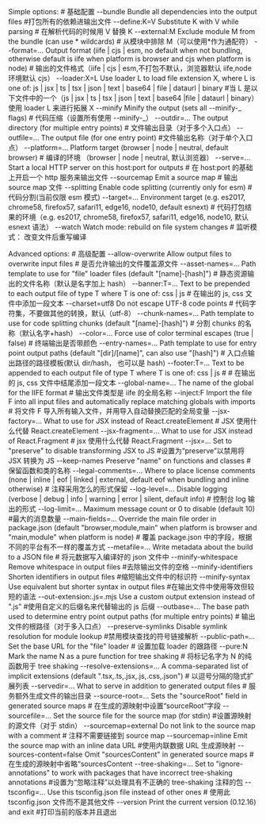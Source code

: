 Simple options: # 基础配置
--bundle Bundle all dependencies into the output files #打包所有的依赖进输出文件
--define:K=V Substitute K with V while parsing # 在解析代码的时候用 V 替换 K
--external:M Exclude module M from the bundle (can use * wildcards) # 从模块中排除 M（可以使用*作为通配符）
--format=... Output format (iife | cjs | esm, no default when not
bundling, otherwise default is iife when platform
is browser and cjs when platform is node) # 输出的文件格式（iife | cjs | esm,不打包不默认，浏览器默认 iife,node 环境默认 cjs）
--loader:X=L Use loader L to load file extension X, where L is
one of: js | jsx | ts | tsx | json | text | base64 |
file | dataurl | binary #当 L 是以下文件中的一个（js | jsx | ts | tsx | json | text | base64 |file | dataurl | binary）使用 loader L 来进行拓展 X
--minify Minify the output (sets all --minify-_ flags) # 代码压缩（设置所有使用 --minify-_）
--outdir=... The output directory (for multiple entry points) # 文件输出目录（对于多个入口点）
--outfile=... The output file (for one entry point) #文件输出名称（对于单个入口点）
--platform=... Platform target (browser | node | neutral,
default browser) # 编译的环境 （browser | node | neutral, 默认浏览器）
--serve=... Start a local HTTP server on this host:port for outputs # 在 host:port 的基础上开启一个 http 服务来输出文件
--sourcemap Emit a source map # 输出 source map 文件
--splitting Enable code splitting (currently only for esm) # 代码分割(当前仅限 esm 模式)
--target=... Environment target (e.g. es2017, chrome58, firefox57,
safari11, edge16, node10, default esnext) # 代码打包结果的环境（e.g. es2017, chrome58, firefox57, safari11, edge16, node10, 默认 esnext 语法）
--watch Watch mode: rebuild on file system changes # 监听模式： 改变文件后重写编译

Advanced options: # 高级配置
--allow-overwrite Allow output files to overwrite input files # 是否允许输出的文件覆盖源文件
--asset-names=... Path template to use for "file" loader files
(default "[name]-[hash]") # 静态资源输出的文件名称（默认是名字加上 hash）
--banner:T=... Text to be prepended to each output file of type T
where T is one of: css | js # 在输出的 js, css 文件中添加一段文本
--charset=utf8 Do not escape UTF-8 code points # 代码字符集，不要做其他的转换，默认（utf-8）
--chunk-names=... Path template to use for code splitting chunks
(default "[name]-[hash]") # 分割 chunks 的名称（默认名字+hash）
--color=... Force use of color terminal escapes (true | false) # 终端输出是否带颜色
--entry-names=... Path template to use for entry point output paths
(default "[dir]/[name]", can also use "[hash]") # 入口点输出路径的路径模板(默认 dir/hash， 也可以是 hash)
--footer:T=... Text to be appended to each output file of type T
where T is one of: css | js # # 在输出的 js, css 文件中结尾添加一段文本
--global-name=... The name of the global for the IIFE format # 输出文件类型是 iife 的全局名称
--inject:F Import the file F into all input files and
automatically replace matching globals with imports # 将文件 F 导入所有输入文件，并用导入自动替换匹配的全局变量
--jsx-factory=... What to use for JSX instead of React.createElement # JSX 使用什么代替 React.createElement
--jsx-fragment=... What to use for JSX instead of React.Fragment # jsx 使用什么代替 React.Fragment
--jsx=... Set to "preserve" to disable transforming JSX to JS #设置为“preserve”以禁用将 JSX 转换为 JS
--keep-names Preserve "name" on functions and classes # 保留函数和类的名称
--legal-comments=... Where to place license comments (none | inline |
eof | linked | external, default eof when bundling
and inline otherwise) # 注释采用怎么的形式保留
--log-level=... Disable logging (verbose | debug | info | warning |
error | silent, default info) # 控制台 log 输出的形式
--log-limit=... Maximum message count or 0 to disable (default 10) #最大的消息数量
--main-fields=... Override the main file order in package.json
(default "browser,module,main" when platform is
browser and "main,module" when platform is node) # 覆盖 package.json 中的字段，根据不同的平台有不一样的覆盖方式
--metafile=... Write metadata about the build to a JSON file # 将元数据写入编译好的 json 文件中
--minify-whitespace Remove whitespace in output files #去除输出文件的空格
--minify-identifiers Shorten identifiers in output files #缩短输出文件中的标识符
--minify-syntax Use equivalent but shorter syntax in output files #在输出文件中使用等效但较短的语法
--out-extension:.js=.mjs Use a custom output extension instead of ".js" #使用自定义的后缀名来代替输出的 js 后缀
--outbase=... The base path used to determine entry point output
paths (for multiple entry points) # 输出文件的根路径（对于多入口点）
--preserve-symlinks Disable symlink resolution for module lookup #禁用模块查找的符号链接解析
--public-path=... Set the base URL for the "file" loader # 设置加载 loader 的跟路径
--pure:N Mark the name N as a pure function for tree shaking # 将标记名字为 N 的纯函数用于 tree shaking
--resolve-extensions=... A comma-separated list of implicit extensions
(default ".tsx,.ts,.jsx,.js,.css,.json") # 以逗号分隔的隐式扩展列表
--servedir=... What to serve in addition to generated output files # 服务额外生成文件的输出目录
--source-root=... Sets the "sourceRoot" field in generated source maps # 在生成的源映射中设置“sourceRoot”字段
--sourcefile=... Set the source file for the source map (for stdin) #设置源映射的源文件（对于 stdin）
--sourcemap=external Do not link to the source map with a comment # 注释不需要链接到 source map
--sourcemap=inline Emit the source map with an inline data URL #使用内联数据 URL 生成源映射
--sources-content=false Omit "sourcesContent" in generated source maps # 在生成的源映射中省略“sourcesContent
--tree-shaking=... Set to "ignore-annotations" to work with packages
that have incorrect tree-shaking annotations #设置为“忽略注释”以处理具有不正确的 tree-shaking 注释的包
--tsconfig=... Use this tsconfig.json file instead of other ones # 使用此 tsconfig.json 文件而不是其他文件
--version Print the current version (0.12.16) and exit #打印当前的版本并且退出
